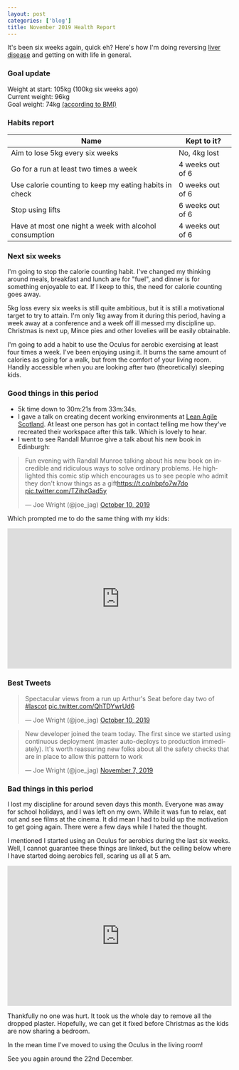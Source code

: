 ```yaml
---
layout: post
categories: ['blog']
title: November 2019 Health Report
---
```


It's been six weeks again, quick eh? Here's how I'm doing reversing [liver disease](/2019/liver-disease) and getting on with life in general.

### Goal update

Weight at start: 105kg (100kg six weeks ago)
<br/>Current weight: 96kg
<br/>Goal weight: 74kg [(according to BMI)](https://www.nhs.uk/live-well/healthy-weight/bmi-calculator/)

### Habits report

| Name                                                   | Kept to it?      |
| ------------------------------------------------------ | ---------------- |
| Aim to lose 5kg every six weeks                        | No, 4kg lost     |
| Go for a run at least two times a week                 | 4 weeks out of 6 |
| Use calorie counting to keep my eating habits in check | 0 weeks out of 6 |
| Stop using lifts                                       | 6 weeks out of 6 |
| Have at most one night a week with alcohol consumption | 4 weeks out of 6 |

### Next six weeks

I'm going to stop the calorie counting habit. I've changed my thinking around meals, breakfast and lunch are for "fuel", and dinner is for something enjoyable to eat. If I keep to this, the need for calorie counting goes away.

5kg loss every six weeks is still quite ambitious, but it is still a motivational target to try to attain. I'm only 1kg away from it during this period, having a week away at a conference and a week off ill messed my discipline up. Christmas is next up, Mince pies and other lovelies will be easily obtainable.

I'm going to add a habit to use the Oculus for aerobic exercising at least four times a week. I've been enjoying using it. It burns the same amount of calories as going for a walk, but from the comfort of your living room. Handily accessible when you are looking after two (theoretically) sleeping kids.

### Good things in this period

- 5k time down to 30m:21s from 33m:34s.
- I gave a talk on creating decent working environments at [Lean Agile Scotland](https://2019.leanagile.scot/programme/good-bad-open-plan-creating-environments-collaborative-knowledge-work). At least one person has got in contact telling me how they've recreated their workspace after this talk. Which is lovely to hear.
- I went to see Randall Munroe give a talk about his new book in Edinburgh:

<blockquote class="twitter-tweet"><p lang="en" dir="ltr">Fun evening with Randall Munroe talking about his new book on incredible and ridiculous ways to solve ordinary problems. He highlighted this comic stip which encourages us to see people who admit they don&#39;t know things as a gift<a href="https://t.co/nbpfo7w7do">https://t.co/nbpfo7w7do</a> <a href="https://t.co/TZihzGad5y">pic.twitter.com/TZihzGad5y</a></p>&mdash; Joe Wright (@joe_jag) <a href="https://twitter.com/joe_jag/status/1182400006340464640?ref_src=twsrc%5Etfw">October 10, 2019</a></blockquote> <script async src="https://platform.twitter.com/widgets.js" charset="utf-8"></script>

Which prompted me to do the same thing with my kids:

<iframe width="100%" height="315" src="https://www.youtube.com/embed/h5EgZGaGPAI" frameborder="0" allow="accelerometer; autoplay; encrypted-media; gyroscope; picture-in-picture" allowfullscreen></iframe>

### Best Tweets

<blockquote class="twitter-tweet"><p lang="en" dir="ltr">Spectacular views from a run up Arthur&#39;s Seat before day two of <a href="https://twitter.com/hashtag/lascot?src=hash&amp;ref_src=twsrc%5Etfw">#lascot</a> <a href="https://t.co/QhTDYwrUd6">pic.twitter.com/QhTDYwrUd6</a></p>&mdash; Joe Wright (@joe_jag) <a href="https://twitter.com/joe_jag/status/1182200718855458817?ref_src=twsrc%5Etfw">October 10, 2019</a></blockquote> <script async src="https://platform.twitter.com/widgets.js" charset="utf-8"></script>

<blockquote class="twitter-tweet"><p lang="en" dir="ltr">New developer joined the team today. The first since we started using continuous deployment (master auto-deploys to production immediately). It&#39;s worth reassuring new folks about all the safety checks that are in place to allow this pattern to work</p>&mdash; Joe Wright (@joe_jag) <a href="https://twitter.com/joe_jag/status/1192493108853977088?ref_src=twsrc%5Etfw">November 7, 2019</a></blockquote> <script async src="https://platform.twitter.com/widgets.js" charset="utf-8"></script>

### Bad things in this period

I lost my discipline for around seven days this month. Everyone was away for school holidays, and I was left on my own. While it was fun to relax, eat out and see films at the cinema. It did mean I had to build up the motivation to get going again. There were a few days while I hated the thought.

I mentioned I started using an Oculus for aerobics during the last six weeks. Well, I cannot guarantee these things are linked, but the ceiling below where I have started doing aerobics fell, scaring us all at 5 am.

<iframe width="100%" height="315" src="https://www.youtube.com/embed/x4jSrhsM5Ps" frameborder="0" allow="accelerometer; autoplay; encrypted-media; gyroscope; picture-in-picture" allowfullscreen></iframe>

Thankfully no one was hurt. It took us the whole day to remove all the dropped plaster. Hopefully, we can get it fixed before Christmas as the kids are now sharing a bedroom.

In the mean time I've moved to using the Oculus in the living room!

See you again around the 22nd December.
